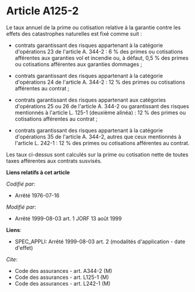 # Article A125-2

Le taux annuel de la prime ou cotisation relative à la garantie contre les effets des catastrophes naturelles est fixé comme
suit :

- contrats garantissant des risques appartenant à la catégorie d'opérations 23 de l'article A. 344-2 : 6 % des primes ou
cotisations afférentes aux garanties vol et incendie ou, à défaut, 0,5 % des primes ou cotisations afférentes aux garanties
dommages ;

- contrats garantissant des risques appartenant à la catégorie d'opérations 24 de l'article A. 344-2 : 12 % des primes ou
cotisations afférentes au contrat ;

- contrats garantissant des risques appartenant aux catégories d'opérations 25 ou 26 de l'article A. 344-2 ou garantissant
des risques mentionnés à l'article L. 125-1 (deuxième alinéa) : 12 % des primes ou cotisations afférentes au contrat ;

- contrats garantissant des risques appartenant à la catégorie d'opérations 35 de l'article A. 344-2, autres que ceux
mentionnés à l'article L. 242-1 : 12 % des primes ou cotisations afférentes au contrat.

Les taux ci-dessus sont calculés sur la prime ou cotisation nette de toutes taxes afférentes aux contrats susvisés.

**Liens relatifs à cet article**

_Codifié par_:

  - Arrêté 1976-07-16

_Modifié par_:

  - Arrêté 1999-08-03 art. 1 JORF 13 août 1999

**Liens**:

  - SPEC_APPLI: Arrêté 1999-08-03 art. 2 (modalités d'application - date d'effet)

_Cite_:

  - Code des assurances - art. A344-2 (M)
  - Code des assurances - art. L125-1 (M)
  - Code des assurances - art. L242-1 (M)
